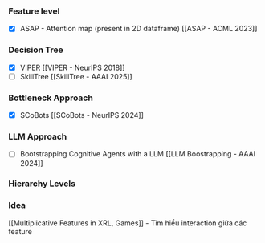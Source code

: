 ### Feature level
- [x] ASAP - Attention map (present in 2D dataframe) [[ASAP - ACML 2023]]
### Decision Tree
- [x] VIPER [[VIPER - NeurIPS 2018]]
- [ ] SkillTree [[SkillTree - AAAI 2025]]
### Bottleneck Approach
- [x] SCoBots [[SCoBots - NeurIPS 2024]]
### LLM Approach
- [ ] Bootstrapping Cognitive Agents with a LLM [[LLM Boostrapping - AAAI 2024]]

### Hierarchy Levels

### Idea
[[Multiplicative Features in XRL, Games]] - Tìm hiểu interaction giữa các feature